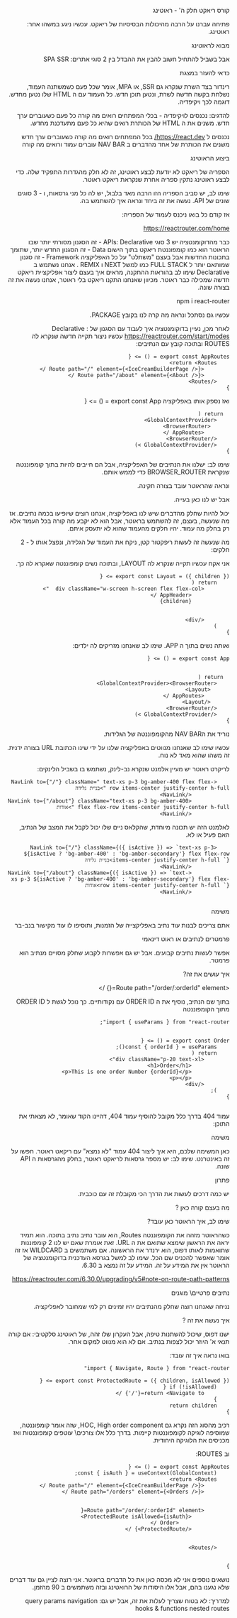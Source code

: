 <style>*{direction:rtl;}</style>
 

קורס ריאקט חלק ה' - ראוטינג

פתיחה
עברנו על הרבה מהיכולות הבסיסיות של ריאקט. עכשיו ניגע במשהו אחר: ראוטינג. 

מבוא לראוטינג

אבל בשביל להתחיל חשוב להבין את ההבדל בין 2 סוגי אתרים:
SPA
SSR

כדאי להעזר במצגת

רינדור בצד השרת שנקרא גם SSR, או MPA, אומר שכל פעם כשמשתנה העמוד, נשלחת בקשה חדשה לשרת, ונטען תוכן חדש. 
כל העמוד עם ה HTML שלו נטען מחדש. 
דוגמה לכך ויקיפדיה. 

להדגים:
נכנסים לויקיפדיה - בכלי המפתחים רואים מה קורה כל פעם כשעוברים ערך חדש. 
משנים את ה HTML של הכותרת רואים שהיא כל פעם מתעדכנת מחדש.


נכנסים ל https://react.dev/
בכל המפתחים רואים מה קורה כשעוברים ערך חדש
משנים את הכותרת של אחד מהדברים ב NAV BAR
עוברים עמוד ורואים מה קורה


ביצוע הראוטינג

הספריה של ריאקט לא יודעת לבצע ראוטינג, זה לא חלק מהגדרות התפקיד שלה. 
כדי לבצע ראוטינג נתקין ספריה אחרת שנקראת ריאקט ראוטר. 

שימו לב, יש סביב הספריה הזו הרבה מאד בלבול, יש לה כל מני גרסאות, ו - 3 סוגים שונים של API. נעשה את זה ביחד ונראה איך להשתמש בה. 

אז קודם כל בואו ניכנס לעמוד של הספריה:

https://reactrouter.com/home

כבר מהדוקומנטציה יש 3 סוגי APIs:
Declarative - זה הסגנון מסורתי יותר שבו הראוטר הוא כמו קומפוננטת ריאקט בתוך הישום
Data - זה הסגנון החדש יותר, שתומך בתכונות החדשות אבל בעצם "משתלט" על כל האפליקציה
Framework - זה סגנון שמותאם יותר ל FULL STACK כמו למשל NEXT ו REMIX .
אנחנו נשתמש ב Declarative 
שימו לב בהוראות ההתקנה, מראים איך בעצם ליצור אפליקציית ריאקט חדשה שמכילה כבר ראוטר. מכיוון שאנחנו התקנו ריאקט בלי ראוטר, אנחנו נעשה את זה בצורה שונה. 


npm i react-router


עכשיו גם נסתכל ונראה מה קרה לנו בקובץ PACKAGE. 


לאחר מכן, נעיין בדוקומנטציה איך לעבוד עם הסגנון של  Declarative :
https://reactrouter.com/start/modes
עכשיו ניצור תקייה חדשה שנקרא לה ROUTES
ובתוכה קובץ עם הנתיבים:

```
export const AppRoutes = () => {
    return <Routes>
        <Route path="/" element={<IceCreamBuilderPage />} />
        <Route path="/about" element={<About />} />
    </Routes>
}
```

 ואז נספק אותו באפליקציה
 export const App = () => {

```
  return (
    <GlobalContextProvider>
      <BrowserRouter>
        <AppRoutes />
    </BrowserRouter>
    </GlobalContextProvider >)
}
```


שימו לב: ישלנו את הנתיבים של האפליקציה, אבל הם חייבים להיות בתוך קומפוננטה שנקראת BROWSER_ROUTER כדי לממש אותם. 

ונראה שהראוטר עובד בצורה תקינה. 

אבל יש לנו כאן בעייה. 

יכול להיות שחלק מהדברים שיש לנו באפליקציה, אנחנו רוצים שיופיעו בכמה נתיבים. 
אז מה שנעשה, בעצם, זה להשתמש בראוטר, אבל הוא לא יקבע מה קורה בכל העמוד אלא רק בחלק מה עמוד. יהיו חלקים מהעמוד שהוא לא יתעסק איתם. 

מה שנעשה זה לעשות ריפקטור קטן, ניקח את העמוד של הגלידה, ונפצל אותו ל - 2 חלקים:

אני אקח עכשיו תקייה שנקרא לה LAYOUT, ובתוכה נשים קומפוננטה שאקרא לה כך. 
```
export const Layout = ({ children }) => {
    return (
        <div className="w-screen h-screen flex flex-col  ">
            <AppHeader />
            {children}


        </div>
    )
}
```

ואותה נשים בתוך ה APP. שימו לב שאנחנו מזריקים לה ילדים:
```
export const App = () => {


  return (
    <GlobalContextProvider><BrowserRouter>
      <Layout>
        <AppRoutes />
      </Layout>
    </BrowserRouter>
    </GlobalContextProvider >)
}

```
נוריד את הNAV BAR מהקומפוננטה של הגלידות. 

עכשיו שימו לב שאנחנו מנווטים באפליקציה שלנו על ידי שינו הכתובת URL בצורה ידנית. זה משהו שהוא מאד לא נוח. 

לריקרט ראוטר יש מעיין אלמנט שנקרא נב-לינק, נשתמש בו בשביל הלינקים:
```
    <NavLink to={"/"} className=" text-xs p-3 bg-amber-400 flex flex-row items-center justify-center h-full ">בניית גלידה
            </NavLink>
            <NavLink to={"/about"} className="text-xs p-3 bg-amber-400 flex flex-row items-center justify-center h-full ">אודות
            </NavLink>
```

לאלמנט הזה יש תכונה מיוחדת, שהקלאס ניים שלו יכול לקבל את המצב של הנתיב, האם פעיל או לא. 

```
    <NavLink to={"/"} className={({ isActive }) => `text-xs p-3 ${isActive ? 'bg-amber-400' : 'bg-amber-secondary'} flex flex-row items-center justify-center h-full `}>בניית גלידה
            </NavLink>
            <NavLink to={"/about"} className={({ isActive }) => `text-xs p-3 ${isActive ? 'bg-amber-400' : 'bg-amber-secondary'} flex flex-row items-center justify-center h-full `}>אודות
            </NavLink>


```



משימה

אתם צריכים לבנות עוד נתיב באפליקצייה של הזמנות, ותוסיפו לו עוד מקישור בנב-בר 



פרמטרים לנתיבים או ראוט דינאמי

אפשר לעשות נתיבים קבועים. אבל יש גם אפשרות לקבוע שחלק מסויים מנתיב הוא פרמטר. 

איך עושים את זה? 

 <Route path="/order/:orderId" element={<Order />} />

בתוך שם הנתיב, נוסיף את ה ORDER ID עם נקודותיים. כך נוכל לגשת ל ORDER ID מתוך הקומפוננטה

```
import { useParams } from "react-router";


export const Order = () => {
    const { orderId } = useParams();
    return (
        <div className="p-20 text-xl">
            <h1>Order</h1>
            <p>This is one order Number {orderId}</p>
            <p></p>
        </div>
    );
}


```
עמוד 404
בדרך כלל מקובל להוסיף עמוד 404, דהיינו הקוד שאומר, לא מצאתי את התוכן:


משימה 

כאן המשימה שלכם, היא איך ליצור 404 עמוד "לא נמצא" עם ריקאט ראוטר. חפשו על זה באינטרנט. שימו לב: יש מספר גרסאות לריאקט ראוטר, בחלק מהגרסאות ה API שונה. 


פתרון

יש כמה דרכים לעשות את הדרך הכי מקובלת זה עם כוכבית. 

מה בעצם קורה כאן ?

שימו לב, איך הראוטר כאן עובד? 

כשהראוטר מזהה את הקומפוננטה Routes, הוא עובר נתיב נתיב בתוכה. הוא תמיד יראה את הראשון שימצא שתואם את ה URL. 
זאת אומרת שאם יש לנו 2 קומפוננות שתואמות לאותו דפוס, הוא ירנדר את הראשונה. 
אם משתמשים ב WILDCARD אז זה אומר שאפשר להכניס שם הכל. שימו לב למשל בגרסא העדכנית בדוקומנטציה של הראוטר אין את המידע על זה. המידע על זה נמצא ב 6.30. 

https://reactrouter.com/6.30.0/upgrading/v5#note-on-route-path-patterns


נתיבים פרטיים\ מוגנים

נניחה שאנחנו רוצה שחלק מהנתיבים יהיו זמינים רק למי שמחובר לאפליקציה. 

איך נעשה את זה ? 

ישנו דפוס, שיכול להשתנות טיפה, אבל העקרון שלו זהה, של ראוטינג סלקטיבי:
אם קורה תנאי א' היוזר יכול לצפות בנתיב. אם לא הוא מנווט למקום אחר. 

בואו נראה איך זה עובד:

```
import { Navigate, Route } from "react-router"

export const ProtectedRoute = ({ children, isAllowed }) => {
    if (!isAllowed) {
        return <Navigate to={'/'} />
    }
    return children
}
```

רכיב מהסוג הזה נקרא גם HOC, High order component, שזה אומר קומפוננטה, שמוסיפה לוגיקה לקומפוננטות קיימות. 
בדרך כלל אלו צורכים\ עוטפים  קומפוננטות ואז מכניסים את הלוגיקה  היחודית. 


וב ROUTES:
```
export const AppRoutes = () => {
    const { isAuth } = useContext(GlobalContext);
    return <Routes>
        <Route path="/" element={<IceCreamBuilderPage />} />
        <Route path="/orders" element={<Orders />} />


        <Route path="/order/:orderId" element={
            <ProtectedRoute isAllowed={isAuth}>
                <Order />
            </ProtectedRoute>} />


    </Routes>


}
```

נושאים נוספים
אני לא מכסה כאן את כל הדברים בראוטר. אני רוצה לציין גם עוד דברים שלא נגענו בהם, אבל אלו היסודות של הרואטינג ובזה משתמשים ב 90 מהזמן. 

למדריך:
לא בטוח שצריך לעלות את זה, אבל יש גם:
query params
navigation hooks & functions
nested routes